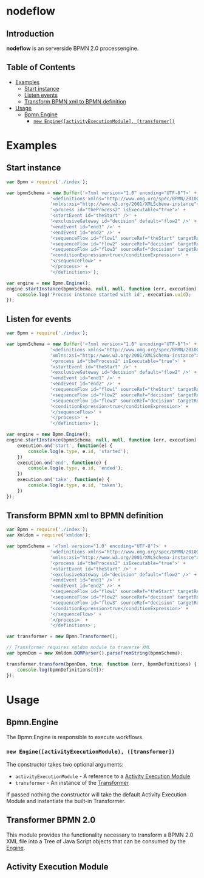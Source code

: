 nodeflow
===========


## Introduction
**nodeflow** is an serverside BPMN 2.0 processengine.

## Table of Contents
- [Examples](#examples)
    - [Start instance](#start-instance)
    - [Listen events](#listen-for-events)
    - [Transform BPMN xml to BPMN definition](#transform-bpmn-xml-to-bpmn-definition)
- [Usage](#usage)
    - [Bpmn.Engine](#bpmnengine)
        - [`new Engine([activityExecutionModule], [transformer])`](#new-engineactivityexecutionmodule-transformer)

# Examples

## Start instance
```javascript
var Bpmn = require('./index');

var bpmnSchema = new Buffer('<?xml version="1.0" encoding="UTF-8"?>' +
                '<definitions xmlns="http://www.omg.org/spec/BPMN/20100524/MODEL" ' +
                'xmlns:xsi="http://www.w3.org/2001/XMLSchema-instance">' +
                '<process id="theProcess2" isExecutable="true">' +
                '<startEvent id="theStart" />' +
                '<exclusiveGateway id="decision" default="flow2" />' +
                '<endEvent id="end1" />' +
                '<endEvent id="end2" />' +
                '<sequenceFlow id="flow1" sourceRef="theStart" targetRef="decision" />' +
                '<sequenceFlow id="flow2" sourceRef="decision" targetRef="end1" />' +
                '<sequenceFlow id="flow3" sourceRef="decision" targetRef="end2">' +
                '<conditionExpression>true</conditionExpression>' +
                '</sequenceFlow>' +
                '</process>' +
                '</definitions>');

var engine = new Bpmn.Engine();
engine.startInstance(bpmnSchema, null, null, function (err, execution) {
    console.log('Process instance started with id', execution.uuid);
});
```

## Listen for events
```javascript
var Bpmn = require('./index');

var bpmnSchema = new Buffer('<?xml version="1.0" encoding="UTF-8"?>' +
                '<definitions xmlns="http://www.omg.org/spec/BPMN/20100524/MODEL" ' +
                'xmlns:xsi="http://www.w3.org/2001/XMLSchema-instance">' +
                '<process id="theProcess2" isExecutable="true">' +
                '<startEvent id="theStart" />' +
                '<exclusiveGateway id="decision" default="flow2" />' +
                '<endEvent id="end1" />' +
                '<endEvent id="end2" />' +
                '<sequenceFlow id="flow1" sourceRef="theStart" targetRef="decision" />' +
                '<sequenceFlow id="flow2" sourceRef="decision" targetRef="end1" />' +
                '<sequenceFlow id="flow3" sourceRef="decision" targetRef="end2">' +
                '<conditionExpression>true</conditionExpression>' +
                '</sequenceFlow>' +
                '</process>' +
                '</definitions>');

var engine = new Bpmn.Engine();
engine.startInstance(bpmnSchema, null, null, function (err, execution) {
    execution.on('start', function(e) {
        console.log(e.type, e.id, 'started');
    })
    execution.on('end', function(e) {
        console.log(e.type, e.id, 'ended');
    })
    execution.on('take', function(e) {
        console.log(e.type, e.id, 'taken');
    })
});
```

## Transform BPMN xml to BPMN definition
```javascript
var Bpmn = require('./index');
var Xmldom = require('xmldom');

var bpmnSchema = '<?xml version="1.0" encoding="UTF-8"?>' +
                '<definitions xmlns="http://www.omg.org/spec/BPMN/20100524/MODEL" ' +
                'xmlns:xsi="http://www.w3.org/2001/XMLSchema-instance">' +
                '<process id="theProcess2" isExecutable="true">' +
                '<startEvent id="theStart" />' +
                '<exclusiveGateway id="decision" default="flow2" />' +
                '<endEvent id="end1" />' +
                '<endEvent id="end2" />' +
                '<sequenceFlow id="flow1" sourceRef="theStart" targetRef="decision" />' +
                '<sequenceFlow id="flow2" sourceRef="decision" targetRef="end1" />' +
                '<sequenceFlow id="flow3" sourceRef="decision" targetRef="end2">' +
                '<conditionExpression>true</conditionExpression>' +
                '</sequenceFlow>' +
                '</process>' +
                '</definitions>';

var transformer = new Bpmn.Transformer();

// Transformer requires xmldom module to traverse XML
var bpmnDom = new Xmldom.DOMParser().parseFromString(bpmnSchema);

transformer.transform(bpmnDom, true, function (err, bpmnDefinitions) {
    console.log(bpmnDefinitions[0]);    
});
```

# Usage

## Bpmn.Engine
The Bpmn.Engine is responsible to execute workflows.

### `new Engine([activityExecutionModule), ([transformer])`
The constructor takes two optional arguments:

- `activityExecutionModule` - A reference to a [Activity Execution Module](#activityExecutionModule)
- `transformer` - An instance of the [Transformer](#transformer)

If passed nothing the constructor will take the default Activity Execution Module and instantiate the built-in Transformer.

## Transformer BPMN 2.0
This module provides the functionality necessary to transform a BPMN 2.0 XML file into a Tree of Java Script objects that can be consumed by the [Engine](#engine).

## Activity Execution Module


